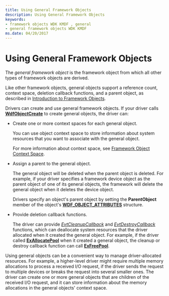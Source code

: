 ```yaml
---
title: Using General Framework Objects
description: Using General Framework Objects
keywords:
- framework objects WDK KMDF , general
- general framework objects WDK KMDF
ms.date: 04/20/2017
---
```


# Using General Framework Objects


The *general framework object* is the framework object from which all other types of framework objects are derived.

Like other framework objects, general objects support a reference count, context space, deletion callback functions, and a parent object, as described in [Introduction to Framework Objects](introduction-to-framework-objects.md).

Drivers can create and use general framework objects. If your driver calls [**WdfObjectCreate**](/windows-hardware/drivers/ddi/wdfobject/nf-wdfobject-wdfobjectcreate) to create general objects, the driver can:

-   Create one or more context spaces for each general object.

    You can use object context space to store information about system resources that you want to associate with the general object.

    For more information about context space, see [Framework Object Context Space](framework-object-context-space.md).

-   Assign a parent to the general object.

    The general object will be deleted when the parent object is deleted. For example, if your driver specifies a framework device object as the parent object of one of its general objects, the framework will delete the general object when it deletes the device object.

    Drivers specify an object's parent object by setting the **ParentObject** member of the object's [**WDF\_OBJECT\_ATTRIBUTES**](/windows-hardware/drivers/ddi/wdfobject/ns-wdfobject-_wdf_object_attributes) structure.

-   Provide deletion callback functions.

    The driver can provide [*EvtCleanupCallback*](/windows-hardware/drivers/ddi/wdfobject/nc-wdfobject-evt_wdf_object_context_cleanup) and [*EvtDestroyCallback*](/windows-hardware/drivers/ddi/wdfobject/nc-wdfobject-evt_wdf_object_context_destroy) functions, which can deallocate system resources that the driver allocated when it created the general object. For example, if the driver called [**ExAllocatePool**](/windows-hardware/drivers/ddi/wdm/nf-wdm-exallocatepool) when it created a general object, the cleanup or destroy callback function can call [**ExFreePool**](/windows-hardware/drivers/ddi/ntddk/nf-ntddk-exfreepool).

Using general objects can be a convenient way to manage driver-allocated resources. For example, a higher-level driver might require multiple memory allocations to process a received I/O request, if the driver sends the request to multiple devices or breaks the request into several smaller ones. The driver can create one or more general objects that are children of the received I/O request, and it can store information about the memory allocations in the general objects' context space.

 

